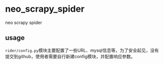 # neo_scrapy_spider

neo scrapy spider

## usage

`rider/config.py`模块主要配置了一些URL、mysql信息等，为了安全起见，没有提交到github，使用者需要自行新建config模块，并配置响应参数。
